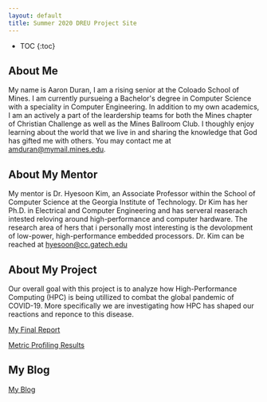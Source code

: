 ```yaml
---
layout: default
title: Summer 2020 DREU Project Site
---
```


* TOC
{:toc}

## About Me

My name is Aaron Duran, I am a rising senior at the Coloado School of Mines. I am currently pursueing a Bachelor's degree in Computer Science with a speciality in Computer Engineering. In addition to my own academics, I am an actively a part of the leardership teams for both the Mines chapter of Christian Challenge as well as the Mines Ballroom Club. I thoughly enjoy learning about the world that we live in and sharing the knowledge that God has gifted me with others. You may contact me at [amduran@mymail.mines.edu](mailto:amduran@mymail.mines.edu).

## About My Mentor

My mentor is Dr. Hyesoon Kim, an Associate Professor within the School of Computer Science at the Georgia Institute of Technology. Dr Kim has her Ph.D. in Electrical and Computer Engineering and has serveral reaserach intested reloving around high-performance and computer hardware. The research area of hers that i personally most interesting is the devolopment of low-power, high-performance embedded processors. Dr. Kim can be reached at [hyesoon@cc.gatech.edu](mailto:hyesoon@cc.gatech.edu)


## About My Project

Our overall goal with this project is to analyze how High-Performance Computing (HPC) is being utillized to combat the global pandemic of COVID-19. More specifically we are investigating how HPC has shaped our reactions and reponce to this disease.

[My Final Report](files/AaronDuran_DREUproject_FinalReport.pdf)

[Metric Profiling Results](files/DeepLearnCovidCurePerfomanceMetrics.zip)

## My Blog

[My Blog](blog.html)
